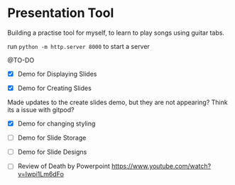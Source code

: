 # Presentation Tool

Building a practise tool for myself, to learn to play songs using guitar tabs.

run `python -m http.server 8000` to start a server

@TO-DO

- [x] Demo for Displaying Slides

- [x] Demo for Creating Slides

Made updates to the create slides demo, but they are not appearing? Think its a issue with gitpod?

- [x] Demo for changing styling

- [ ] Demo for Slide Storage

- [ ] Demo for Slide Designs

- [ ] Review of Death by Powerpoint https://www.youtube.com/watch?v=Iwpi1Lm6dFo